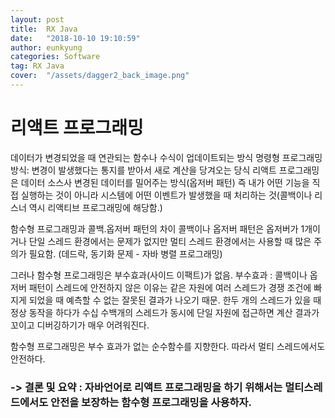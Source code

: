 ```yaml
---
layout: post
title:  RX Java
date:   "2018-10-10 19:10:59"
author: eunkyung
categories: Software
tag: RX Java
cover:  "/assets/dagger2_back_image.png"
---
```


# 리액트 프로그래밍
데이터가 변경되었을 때 연관되는 함수나 수식이 업데이트되는 방식
명령형 프로그래밍 방식: 변경이 발생했다는 통지를 받아서 새로 계산을 당겨오는 당식
리액트 프로그래밍은 데이터 소스사 변경된 데이터를 밀어주는 방식(옵저버 패턴)
즉 내가 어떤 기능을 직접 실행하는 것이 아니라 시스템에 어떤 이벤트가 발생했을 때 처리하는 것(콜백이나 리스너 역시 리액티브 프로그래밍에 해당함.)

함수형 프로그래밍과 콜백.옵저버 패턴의 차이
콜백이나 옵저버 패턴은 옵저버가 1개이거나 단일 스레드 환경에서는 문제가 없지만 멀티 스레드 환경에서는 사용할 때 많은 주의가 필요함. (데드락, 동기화 문제 - 자바 병렬 프로그래밍)

그러나 함수형 프로그래밍은 부수효과(사이드 이팩트)가 없음. 부수효과 : 콜백이나 옵저버 패턴이 스레드에 안전하지 않은 이유는 같은 자원에 여러 스레드가 경쟁 조건에 빠지게 되었을 때 예측할 수 없는 잘못된 결과가 나오기 때문.
한두 개의 스레드가 있을 때 정상 동작을 하다가 수십 수백개의 스레드가 동시에 단일 자원에 접근하면 계산 결과가 꼬이고 디버깅하기가 매우 어려워진다.

함수형 프로그래밍은 부수 효과가 없는 순수함수를 지향한다. 따라서 멀티 스레드에서도 안전하다. 

### -> 결론 및 요약 : 자바언어로 리액트 프로그래밍을 하기 위해서는 멀티스레드에서도 안전을 보장하는 함수형 프로그래밍을 사용하자.


 
